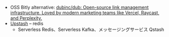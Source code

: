 - OSS Bitly alternative: [dubinc/dub: Open-source link management infrastructure. Loved by modern marketing teams like Vercel, Raycast, and Perplexity.](https://github.com/dubinc/dub?tab=readme-ov-file)
- [Upstash](https://upstash.com/) – redis
	- Serverless Redis、Serverless Kafka、メッセージングサービス Qstash


